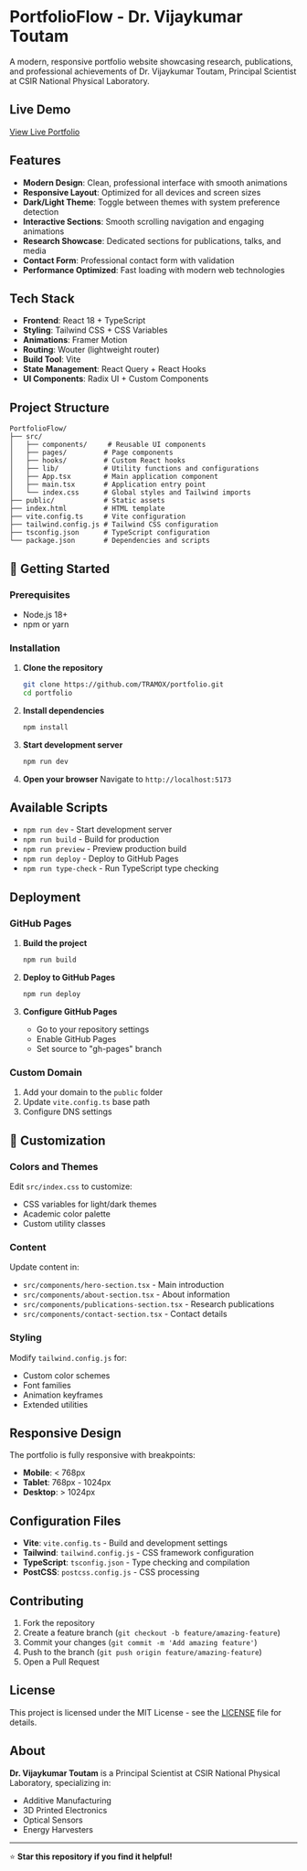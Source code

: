 # PortfolioFlow - Dr. Vijaykumar Toutam

A modern, responsive portfolio website showcasing research, publications, and professional achievements of Dr. Vijaykumar Toutam, Principal Scientist at CSIR National Physical Laboratory.

##  Live Demo

[View Live Portfolio](https://TRAMOX.github.io/portfolio)

##  Features

- **Modern Design**: Clean, professional interface with smooth animations
- **Responsive Layout**: Optimized for all devices and screen sizes
- **Dark/Light Theme**: Toggle between themes with system preference detection
- **Interactive Sections**: Smooth scrolling navigation and engaging animations
- **Research Showcase**: Dedicated sections for publications, talks, and media
- **Contact Form**: Professional contact form with validation
- **Performance Optimized**: Fast loading with modern web technologies

##  Tech Stack

- **Frontend**: React 18 + TypeScript
- **Styling**: Tailwind CSS + CSS Variables
- **Animations**: Framer Motion
- **Routing**: Wouter (lightweight router)
- **Build Tool**: Vite
- **State Management**: React Query + React Hooks
- **UI Components**: Radix UI + Custom Components

##  Project Structure

```
PortfolioFlow/
├── src/
│   ├── components/     # Reusable UI components
│   ├── pages/         # Page components
│   ├── hooks/         # Custom React hooks
│   ├── lib/           # Utility functions and configurations
│   ├── App.tsx        # Main application component
│   ├── main.tsx       # Application entry point
│   └── index.css      # Global styles and Tailwind imports
├── public/            # Static assets
├── index.html         # HTML template
├── vite.config.ts     # Vite configuration
├── tailwind.config.js # Tailwind CSS configuration
├── tsconfig.json      # TypeScript configuration
└── package.json       # Dependencies and scripts
```

## 🚀 Getting Started

### Prerequisites

- Node.js 18+ 
- npm or yarn

### Installation

1. **Clone the repository**
   ```bash
   git clone https://github.com/TRAMOX/portfolio.git
   cd portfolio
   ```

2. **Install dependencies**
   ```bash
   npm install
   ```

3. **Start development server**
   ```bash
   npm run dev
   ```

4. **Open your browser**
   Navigate to `http://localhost:5173`

##  Available Scripts

- `npm run dev` - Start development server
- `npm run build` - Build for production
- `npm run preview` - Preview production build
- `npm run deploy` - Deploy to GitHub Pages
- `npm run type-check` - Run TypeScript type checking

## Deployment

### GitHub Pages

1. **Build the project**
   ```bash
   npm run build
   ```

2. **Deploy to GitHub Pages**
   ```bash
   npm run deploy
   ```

3. **Configure GitHub Pages**
   - Go to your repository settings
   - Enable GitHub Pages
   - Set source to "gh-pages" branch

### Custom Domain

1. Add your domain to the `public` folder
2. Update `vite.config.ts` base path
3. Configure DNS settings

## 🎨 Customization

### Colors and Themes

Edit `src/index.css` to customize:
- CSS variables for light/dark themes
- Academic color palette
- Custom utility classes

### Content

Update content in:
- `src/components/hero-section.tsx` - Main introduction
- `src/components/about-section.tsx` - About information
- `src/components/publications-section.tsx` - Research publications
- `src/components/contact-section.tsx` - Contact details

### Styling

Modify `tailwind.config.js` for:
- Custom color schemes
- Font families
- Animation keyframes
- Extended utilities

##  Responsive Design

The portfolio is fully responsive with breakpoints:
- **Mobile**: < 768px
- **Tablet**: 768px - 1024px
- **Desktop**: > 1024px

##  Configuration Files

- **Vite**: `vite.config.ts` - Build and development settings
- **Tailwind**: `tailwind.config.js` - CSS framework configuration
- **TypeScript**: `tsconfig.json` - Type checking and compilation
- **PostCSS**: `postcss.config.js` - CSS processing

##  Contributing

1. Fork the repository
2. Create a feature branch (`git checkout -b feature/amazing-feature`)
3. Commit your changes (`git commit -m 'Add amazing feature'`)
4. Push to the branch (`git push origin feature/amazing-feature`)
5. Open a Pull Request

##  License

This project is licensed under the MIT License - see the [LICENSE](LICENSE) file for details.

##  About

**Dr. Vijaykumar Toutam** is a Principal Scientist at CSIR National Physical Laboratory, specializing in:
- Additive Manufacturing
- 3D Printed Electronics
- Optical Sensors
- Energy Harvesters

---

⭐ **Star this repository if you find it helpful!**
